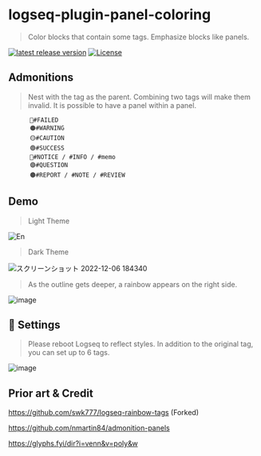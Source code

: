 # logseq-plugin-panel-coloring

> Color blocks that contain some tags. Emphasize blocks like panels.

[![latest release version](https://img.shields.io/github/v/release/YU000jp/logseq-rainbow-blocks)](https://github.com/YU000jp/logseq-rainbow-blocks/releases)
[![License](https://img.shields.io/github/license/YU000jp/logseq-rainbow-blocks?color=blue)](https://github.com/YU000jp/logseq-rainbow-blocks/blob/main/LICENSE)

## Admonitions

> Nest with the tag as the parent. Combining two tags will make them invalid. It is possible to have a panel within a panel.

          🔴#FAILED
          🟠#WARNING
          🟡#CAUTION
          🟢#SUCCESS
          🔵#NOTICE / #INFO / #memo
          🟣#QUESTION
          🟤#REPORT / #NOTE / #REVIEW

## Demo

> Light Theme

![En](https://user-images.githubusercontent.com/111847207/205900410-888cda0e-020c-4b83-96ea-5793414803f0.png)

> Dark Theme

![スクリーンショット 2022-12-06 184340](https://user-images.githubusercontent.com/111847207/205900451-27ef0d6d-adbb-4e8f-86ea-eb5bf1a20320.png)

> As the outline gets deeper, a rainbow appears on the right side.

![image](https://user-images.githubusercontent.com/111847207/205902934-21140e61-7ec2-41c7-b89a-834bb5719392.png)

## 🎨 Settings

> Please reboot Logseq to reflect styles.
> In addition to the original tag, you can set up to 6 tags.

![image](https://user-images.githubusercontent.com/111847207/205900502-1e6d4617-5442-46f5-b835-f1bd0ce0c123.png)

## Prior art & Credit

<https://github.com/swk777/logseq-rainbow-tags> (Forked)

<https://github.com/nmartin84/admonition-panels>

<https://glyphs.fyi/dir?i=venn&v=poly&w>
